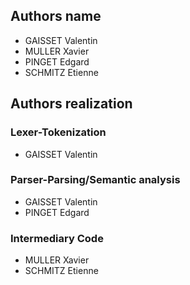 ## Authors name

- GAISSET Valentin
- MULLER Xavier
- PINGET Edgard
- SCHMITZ Etienne

## Authors realization

### Lexer-Tokenization

- GAISSET Valentin

### Parser-Parsing/Semantic analysis

- GAISSET Valentin
- PINGET Edgard

### Intermediary Code

- MULLER Xavier
- SCHMITZ Etienne

